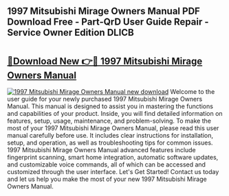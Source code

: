 ## 1997 Mitsubishi Mirage Owners Manual PDF Download Free - Part-QrD User Guide Repair - Service Owner Edition DLlCB

# <h2><a href="http://bc62743.oget.top/?id=1997+Mitsubishi+Mirage+Owners+Manual">🔗Download New 👉🔴 1997 Mitsubishi Mirage Owners Manual</a></h2>

[![1997 Mitsubishi Mirage Owners Manual new download](https://i.imgur.com/5g1atiW.png)](http://bc62743.oget.top/?id=1997+Mitsubishi+Mirage+Owners+Manual)
Welcome to the user guide for your newly purchased 1997 Mitsubishi Mirage Owners Manual. This manual is designed to assist you in mastering the functions and capabilities of your product. Inside, you will find detailed information on features, setup, usage, maintenance, and problem-solving. To make the most of your 1997 Mitsubishi Mirage Owners Manual, please read this user manual carefully before use. It includes clear instructions for installation, setup, and operation, as well as troubleshooting tips for common issues. 1997 Mitsubishi Mirage Owners Manual advanced features include fingerprint scanning, smart home integration, automatic software updates, and customizable voice commands, all of which can be accessed and customized through the user interface. Let's Get Started! Contact us today and let us help you make the most of your new 1997 Mitsubishi Mirage Owners Manual.
